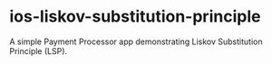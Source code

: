# ios-liskov-substitution-principle
A simple Payment Processor app demonstrating Liskov Substitution Principle (LSP).
